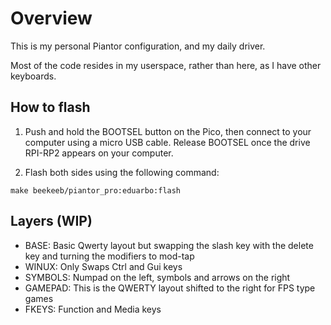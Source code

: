Overview
========

This is my personal Piantor configuration, and my daily driver.

Most of the code resides in my userspace, rather than here, as I have other keyboards.


## How to flash

1. Push and hold the BOOTSEL button on the Pico, then connect to your computer using a micro USB cable. Release BOOTSEL once the drive RPI-RP2 appears on your computer.

2. Flash both sides using the following command:

```
make beekeeb/piantor_pro:eduarbo:flash
```

## Layers (WIP)

* BASE: Basic Qwerty layout but swapping the slash key with the delete key and turning the modifiers to mod-tap
* WINUX: Only Swaps Ctrl and Gui keys
* SYMBOLS: Numpad on the left, symbols and arrows on the right
* GAMEPAD: This is the QWERTY layout shifted to the right for FPS type games
* FKEYS: Function and Media keys
